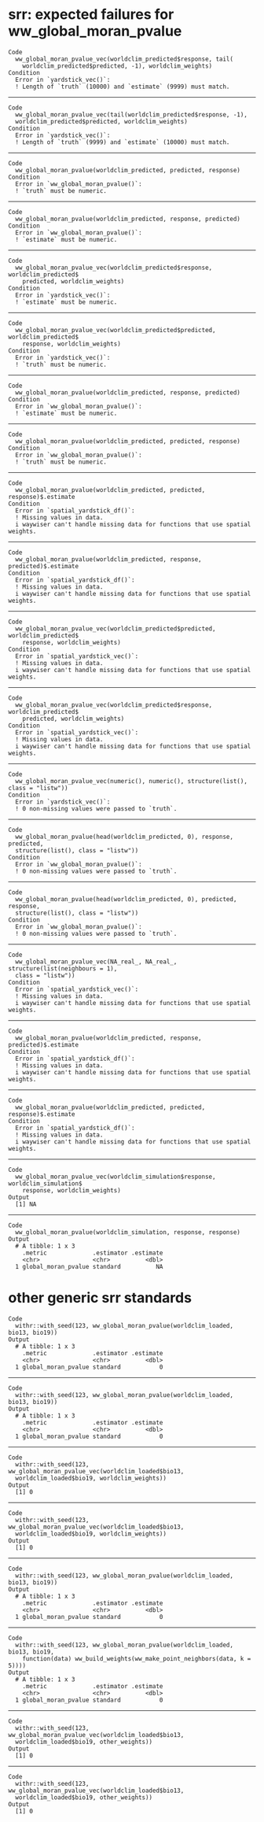 # srr: expected failures for ww_global_moran_pvalue

    Code
      ww_global_moran_pvalue_vec(worldclim_predicted$response, tail(
        worldclim_predicted$predicted, -1), worldclim_weights)
    Condition
      Error in `yardstick_vec()`:
      ! Length of `truth` (10000) and `estimate` (9999) must match.

---

    Code
      ww_global_moran_pvalue_vec(tail(worldclim_predicted$response, -1),
      worldclim_predicted$predicted, worldclim_weights)
    Condition
      Error in `yardstick_vec()`:
      ! Length of `truth` (9999) and `estimate` (10000) must match.

---

    Code
      ww_global_moran_pvalue(worldclim_predicted, predicted, response)
    Condition
      Error in `ww_global_moran_pvalue()`:
      ! `truth` must be numeric.

---

    Code
      ww_global_moran_pvalue(worldclim_predicted, response, predicted)
    Condition
      Error in `ww_global_moran_pvalue()`:
      ! `estimate` must be numeric.

---

    Code
      ww_global_moran_pvalue_vec(worldclim_predicted$response, worldclim_predicted$
        predicted, worldclim_weights)
    Condition
      Error in `yardstick_vec()`:
      ! `estimate` must be numeric.

---

    Code
      ww_global_moran_pvalue_vec(worldclim_predicted$predicted, worldclim_predicted$
        response, worldclim_weights)
    Condition
      Error in `yardstick_vec()`:
      ! `truth` must be numeric.

---

    Code
      ww_global_moran_pvalue(worldclim_predicted, response, predicted)
    Condition
      Error in `ww_global_moran_pvalue()`:
      ! `estimate` must be numeric.

---

    Code
      ww_global_moran_pvalue(worldclim_predicted, predicted, response)
    Condition
      Error in `ww_global_moran_pvalue()`:
      ! `truth` must be numeric.

---

    Code
      ww_global_moran_pvalue(worldclim_predicted, predicted, response)$.estimate
    Condition
      Error in `spatial_yardstick_df()`:
      ! Missing values in data.
      i waywiser can't handle missing data for functions that use spatial weights.

---

    Code
      ww_global_moran_pvalue(worldclim_predicted, response, predicted)$.estimate
    Condition
      Error in `spatial_yardstick_df()`:
      ! Missing values in data.
      i waywiser can't handle missing data for functions that use spatial weights.

---

    Code
      ww_global_moran_pvalue_vec(worldclim_predicted$predicted, worldclim_predicted$
        response, worldclim_weights)
    Condition
      Error in `spatial_yardstick_vec()`:
      ! Missing values in data.
      i waywiser can't handle missing data for functions that use spatial weights.

---

    Code
      ww_global_moran_pvalue_vec(worldclim_predicted$response, worldclim_predicted$
        predicted, worldclim_weights)
    Condition
      Error in `spatial_yardstick_vec()`:
      ! Missing values in data.
      i waywiser can't handle missing data for functions that use spatial weights.

---

    Code
      ww_global_moran_pvalue_vec(numeric(), numeric(), structure(list(), class = "listw"))
    Condition
      Error in `yardstick_vec()`:
      ! 0 non-missing values were passed to `truth`.

---

    Code
      ww_global_moran_pvalue(head(worldclim_predicted, 0), response, predicted,
      structure(list(), class = "listw"))
    Condition
      Error in `ww_global_moran_pvalue()`:
      ! 0 non-missing values were passed to `truth`.

---

    Code
      ww_global_moran_pvalue(head(worldclim_predicted, 0), predicted, response,
      structure(list(), class = "listw"))
    Condition
      Error in `ww_global_moran_pvalue()`:
      ! 0 non-missing values were passed to `truth`.

---

    Code
      ww_global_moran_pvalue_vec(NA_real_, NA_real_, structure(list(neighbours = 1),
      class = "listw"))
    Condition
      Error in `spatial_yardstick_vec()`:
      ! Missing values in data.
      i waywiser can't handle missing data for functions that use spatial weights.

---

    Code
      ww_global_moran_pvalue(worldclim_predicted, response, predicted)$.estimate
    Condition
      Error in `spatial_yardstick_df()`:
      ! Missing values in data.
      i waywiser can't handle missing data for functions that use spatial weights.

---

    Code
      ww_global_moran_pvalue(worldclim_predicted, predicted, response)$.estimate
    Condition
      Error in `spatial_yardstick_df()`:
      ! Missing values in data.
      i waywiser can't handle missing data for functions that use spatial weights.

---

    Code
      ww_global_moran_pvalue_vec(worldclim_simulation$response, worldclim_simulation$
        response, worldclim_weights)
    Output
      [1] NA

---

    Code
      ww_global_moran_pvalue(worldclim_simulation, response, response)
    Output
      # A tibble: 1 x 3
        .metric             .estimator .estimate
        <chr>               <chr>          <dbl>
      1 global_moran_pvalue standard          NA

# other generic srr standards

    Code
      withr::with_seed(123, ww_global_moran_pvalue(worldclim_loaded, bio13, bio19))
    Output
      # A tibble: 1 x 3
        .metric             .estimator .estimate
        <chr>               <chr>          <dbl>
      1 global_moran_pvalue standard           0

---

    Code
      withr::with_seed(123, ww_global_moran_pvalue(worldclim_loaded, bio13, bio19))
    Output
      # A tibble: 1 x 3
        .metric             .estimator .estimate
        <chr>               <chr>          <dbl>
      1 global_moran_pvalue standard           0

---

    Code
      withr::with_seed(123, ww_global_moran_pvalue_vec(worldclim_loaded$bio13,
      worldclim_loaded$bio19, worldclim_weights))
    Output
      [1] 0

---

    Code
      withr::with_seed(123, ww_global_moran_pvalue_vec(worldclim_loaded$bio13,
      worldclim_loaded$bio19, worldclim_weights))
    Output
      [1] 0

---

    Code
      withr::with_seed(123, ww_global_moran_pvalue(worldclim_loaded, bio13, bio19))
    Output
      # A tibble: 1 x 3
        .metric             .estimator .estimate
        <chr>               <chr>          <dbl>
      1 global_moran_pvalue standard           0

---

    Code
      withr::with_seed(123, ww_global_moran_pvalue(worldclim_loaded, bio13, bio19,
        function(data) ww_build_weights(ww_make_point_neighbors(data, k = 5))))
    Output
      # A tibble: 1 x 3
        .metric             .estimator .estimate
        <chr>               <chr>          <dbl>
      1 global_moran_pvalue standard           0

---

    Code
      withr::with_seed(123, ww_global_moran_pvalue_vec(worldclim_loaded$bio13,
      worldclim_loaded$bio19, other_weights))
    Output
      [1] 0

---

    Code
      withr::with_seed(123, ww_global_moran_pvalue_vec(worldclim_loaded$bio13,
      worldclim_loaded$bio19, other_weights))
    Output
      [1] 0

